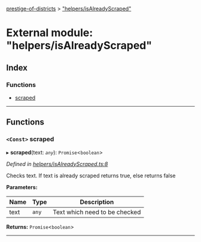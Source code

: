 [prestige-of-districts](../README.md) > ["helpers/isAlreadyScraped"](../modules/_helpers_isalreadyscraped_.md)

# External module: "helpers/isAlreadyScraped"

## Index

### Functions

* [scraped](_helpers_isalreadyscraped_.md#scraped)

---

## Functions

<a id="scraped"></a>

### `<Const>` scraped

▸ **scraped**(text: *`any`*): `Promise`<`boolean`>

*Defined in [helpers/isAlreadyScraped.ts:8](https://github.com/YarosJ/prestige-of-districts/blob/a1ae45e/helpers/isAlreadyScraped.ts#L8)*

Checks text. If text is already scraped returns true, else returns false

**Parameters:**

| Name | Type | Description |
| ------ | ------ | ------ |
| text | `any` |  Text which need to be checked |

**Returns:** `Promise`<`boolean`>

___

